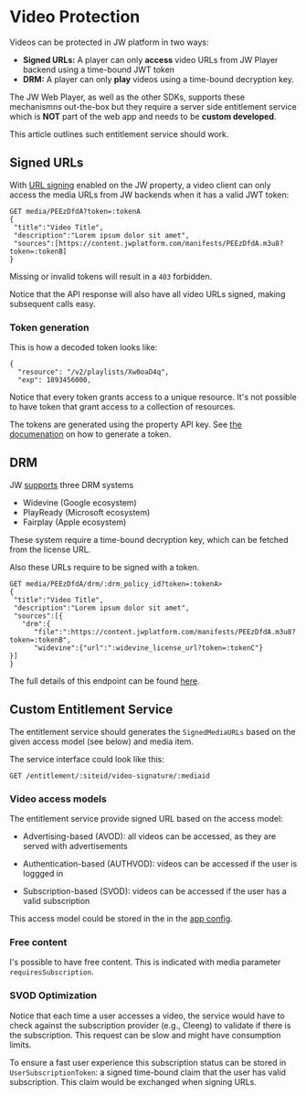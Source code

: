 # Video Protection

Videos can be protected in JW platform in two ways:
- **Signed URLs:** A player can only **access** video URLs from JW Player backend using a time-bound JWT token
- **DRM:** A player can only **play** videos using a time-bound decryption key. 

The  JW Web Player, as well as the other SDKs, supports these mechanismns out-the-box but they require a server side entitlement service which is **NOT** part of the web app and needs to be **custom developed**.

This article outlines such entitlement service should work. 

## Signed URLs

With [URL signing](https://support.jwplayer.com/articles/how-to-enable-url-token-signing) enabled on the JW property, a video client can only access the media URLs from JW backends when it has a valid JWT token:

```
GET media/PEEzDfdA?token=:tokenA
{
 "title":"Video Title",
 "description":"Lorem ipsum dolor sit amet", 
 "sources":[https://content.jwplatform.com/manifests/PEEzDfdA.m3u8?token=:tokenB]
}
```

Missing or invalid tokens will result in a `403` forbidden.

Notice that the API response will also have all video URLs signed, making subsequent calls easy.

### Token generation

This is how a decoded token looks like:

```
{
  "resource": "/v2/playlists/Xw0oaD4q",
  "exp": 1893456000,
```

Notice that every token grants access to a unique resource. It's not possible to have token that grant access to a collection of resources.

The tokens are generated using the property API key. See [the documenation](https://developer.jwplayer.com/jwplayer/docs/protect-your-content-with-signed-urls) on how to generate a token.

## DRM

JW [supports](https://support.jwplayer.com/articles/drm-with-jw-stream-policy-reference) three DRM systems
* Widevine (Google ecosystem)
* PlayReady (Microsoft ecosystem)
* Fairplay (Apple ecosystem)

These  system require a time-bound decryption key, which can be fetched from the license URL. 

Also these URLs require to be signed with a token.

```
GET media/PEEzDfdA/drm/:drm_policy_id?token=:tokenA>
{
 "title":"Video Title",
 "description":"Lorem ipsum dolor sit amet", 
 "sources":[{
   "drm":{
      "file":":https://content.jwplatform.com/manifests/PEEzDfdA.m3u8?token=:tokenB",
      "widevine":{"url":":widevine_license_url?token=:tokenC"}
}]
}
```

The full details of this endpoint can be found [here](https://developer.jwplayer.com/jwplayer/reference/get_v2-media-media-id-drm-policy-id).

## Custom Entitlement Service

The entitlement service should generates the `SignedMediaURLs` based on the given access model (see below) and media item. 

The service interface could look like this: 

`GET /entitlement/:siteid/video-signature/:mediaid`

### Video access models

The entitlement service provide signed URL based on the access model: 

- Advertising-based (AVOD): all videos can be accessed, as they are served with advertisements

- Authentication-based (AUTHVOD): videos can be accessed if the user is loggged in

- Subscription-based (SVOD): videos can be accessed if the user has a valid subscription

This access model could be stored in the in the [app config](/docs/configuration.md).

### Free content

I's possible to have free content. This is indicated with media parameter `requiresSubscription`. 

### SVOD Optimization

Notice that each time a user accesses a video, the service would have to check against the subscription provider (e.g., Cleeng) to validate if there is the subscription. This request can be slow and might have consumption limits. 

To ensure a fast user experience this subscription status can be stored in ``UserSubscriptionToken``: a signed time-bound claim that the user has valid subscription. This claim would be exchanged when signing URLs. 
